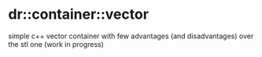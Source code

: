 # dr::container::vector
simple c++ vector container with few advantages (and disadvantages) over the stl one (work in progress)
